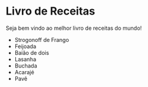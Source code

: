 # Livro de Receitas 

Seja bem vindo ao melhor livro de receitas do mundo!

   - Strogonoff de Frango
   - Feijoada
   - Baião de dois
   - Lasanha
   - Buchada
   - Acarajé
   - Pavê